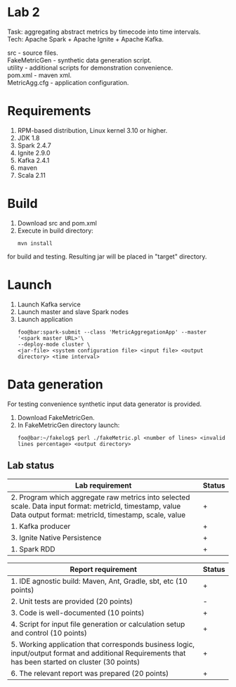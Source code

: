# Lab 2  
Task: aggregating abstract metrics by timecode into time intervals.  
Tech: Apache Spark + Apache Ignite + Apache Kafka.  
 
src - source files.  
FakeMetricGen - synthetic data generation script.  
utility - additional scripts for demonstration convenience.  
pom.xml - maven xml.  
MetricAgg.cfg - application configuration. 

# Requirements  
1. RPM-based distribution, Linux kernel 3.10 or higher. 
2. JDK 1.8  
3. Spark 2.4.7 
4. Ignite 2.9.0
5. Kafka 2.4.1
6. maven  
7. Scala 2.11

# Build  
1. Download src and pom.xml  
2. Execute in build directory:  
    ```console
    mvn install  
    ```
for build and testing. Resulting jar will be placed in "target" directory.  

# Launch  

1. Launch Kafka  service
2. Launch master and slave Spark nodes  
3. Launch application  
    ```console
    foo@bar:spark-submit --class 'MetricAggregationApp' --master '<spark master URL>'\
    --deploy-mode cluster \
    <jar-file> <system configuration file> <input file> <output directory> <time interval>
    ```

# Data generation
For testing convenience synthetic input data generator is provided.  

1. Download FakeMetricGen.  
2. In FakeMetricGen directory launch:  
    ```console
    foo@bar:~/fakelog$ perl ./fakeMetric.pl <number of lines> <invalid lines percentage> <output directory>  
    ```
 
## Lab status
|Lab requirement  |Status   |
|---|---|
|2.	Program which aggregate raw metrics into selected scale.  Data input format: metricId, timestamp, value  Data output format: metricId, timestamp, scale, value  |  + |
|1. Kafka producer   | +  |
|3. Ignite Native Persistence   | + |
|1. Spark RDD | +  |
  
|Report requirement  |Status   |
|---|---|
|1.	IDE agnostic build: Maven, Ant, Gradle, sbt, etc (10 points)| + |
|2.	Unit tests are provided (20 points) | - |
|3.	Code is well-documented (10 points) | + |
|4.	Script for input file generation or calculation setup and control (10 points) | + |
|5.	Working application that corresponds business logic, input/output format and additional Requirements that has been started on cluster (30 points) | + |
|6. The relevant report was prepared (20 points) | + |

